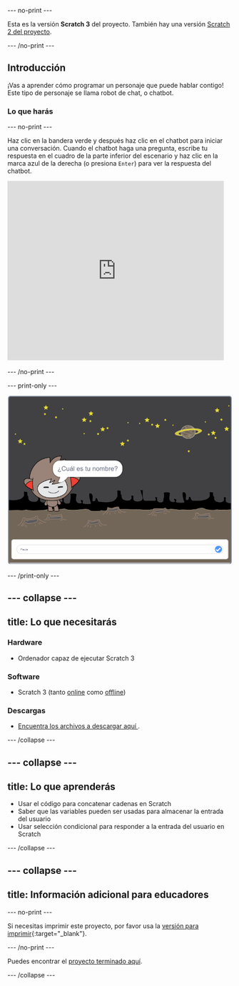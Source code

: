 --- no-print ---

Esta es la versión **Scratch 3** del proyecto. También hay una versión [Scratch 2 del proyecto](https://projects.raspberrypi.org/es-ES/projects/chatbot-scratch2).

--- /no-print ---

## Introducción

¡Vas a aprender cómo programar un personaje que puede hablar contigo! Este tipo de personaje se llama robot de chat, o chatbot.

### Lo que harás

--- no-print ---

Haz clic en la bandera verde y después haz clic en el chatbot para iniciar una conversación. Cuando el chatbot haga una pregunta, escribe tu respuesta en el cuadro de la parte inferior del escenario y haz clic en la marca azul de la derecha (o presiona `Enter`) para ver la respuesta del chatbot.

<div class="scratch-preview">
  <iframe allowtransparency="true" width="485" height="402" src="https://scratch.mit.edu/projects/embed/380203549/?autostart=false" 
  frameborder="0" scrolling="no"></iframe>
</div>

--- /no-print ---

--- print-only ---

![proyecto completo](images/chatbot-preview.png)

--- /print-only ---

--- collapse ---
---
title: Lo que necesitarás
---

### Hardware

- Ordenador capaz de ejecutar Scratch 3

### Software

- Scratch 3 (tanto [online](https://rpf.io/scratchon) como [offline](https://rpf.io/scratchoff))

### Descargas

- [ Encuentra los archivos a descargar aquí ](https://rpf.io/p/es-ES/chatbot-go).

--- /collapse ---

--- collapse ---
---
title: Lo que aprenderás
---

- Usar el código para concatenar cadenas en Scratch
- Saber que las variables pueden ser usadas para almacenar la entrada del usuario
- Usar selección condicional para responder a la entrada del usuario en Scratch

--- /collapse ---

--- collapse ---
---
title: Información adicional para educadores
---

--- no-print ---

Si necesitas imprimir este proyecto, por favor usa la [versión para imprimir](https://projects.raspberrypi.org/es-ES/projects/chatbot/print){:target="_blank"}.

--- /no-print ---

Puedes encontrar el [proyecto terminado aquí](https://rpf.io/p/es-ES/chatbot-get).

--- /collapse ---
